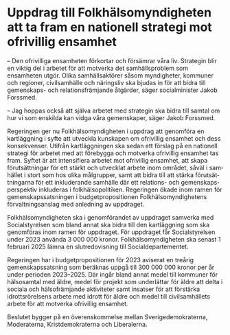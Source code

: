 # Uppdrag till Folkhälsomyndigheten att ta fram en nationell strategi mot ofrivillig ensamhet

– Den ofrivilliga ensamheten förkortar och försämrar våra liv. Strategin blir en viktig del i arbetet för att motverka det samhällsproblem som ensamheten utgör. Olika samhällsaktörer såsom myndigheter, kommuner och regioner, civilsamhälle och näringsliv ska bjudas in för att bidra till gemenskaps- och relationsfrämjande åtgärder, säger socialminister Jakob Forssmed.

– Jag hoppas också att själva arbetet med strategin ska bidra till samtal om hur vi som enskilda kan vidga våra gemenskaper, säger Jakob Forssmed.

Regeringen ger nu Folkhälsomyndigheten i uppdrag att genomföra en kartläggning i syfte att utveckla kunskapen om ofrivillig ensamhet och dess konsekvenser. Utifrån kartläggningen ska sedan ett förslag på en nationell strategi för arbetet med att förebygga och motverka ofrivillig ensamhet tas fram. Syftet är att intensifiera arbetet mot ofrivillig ensamhet, att skapa förutsättningar för ett stärkt och utvecklat arbete inom området, såväl i sam­häl­let i stort som hos olika mål­grupper, samt att bidra till att stärka förut­sät­­tningarna för ett inkluderande samhälle där ett relations- och gemenskaps­perspektiv inkluderas i folkhälsopolitiken. Regeringen ökade inom ramen för gemenskapssatsningen i budgetpropositionen Folkhälso­myndighetens förvaltnings­anslag med anledning av uppdraget.

Folkhälsomyndigheten ska i genomförandet av uppdraget samverka med Socialstyrelsen som bland annat ska bidra till den kartläggning som ska genomföras inom ramen för uppdraget. För uppdraget får Socialstyrelsen under 2023 använda 3 000 000 kronor. Folkhälsomyndigheten ska senast 1 februari 2025 lämna en slutredovisning till Socialdepartementet.

Regeringen har i budgetpropositionen för 2023 aviserat en treårig gemenskapssatsning som beräknas uppgå till 300 000 000 kronor per år under perioden 2023–2025. Där ingår bland annat medel till kommuner för hälsosamtal med äldre, medel för projekt som underlättar för äldre att delta i sociala och hälsofrämjande aktiviteter samt insatser för att förstärka idrottsrörelsens arbete med idrott för äldre och medel till civilsamhällets arbete för att motverka ofrivillig ensamhet.

Beslutet bygger på en överenskommelse mellan Sverigedemokraterna, Moderaterna, Kristdemokraterna och Liberalerna.
